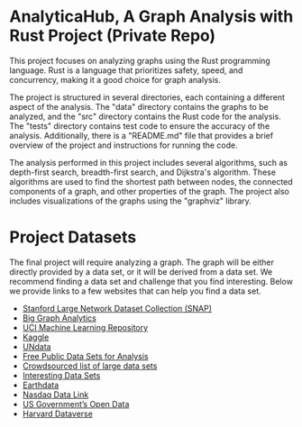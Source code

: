 # AnalyticaHub, A Graph Analysis with Rust Project (Private Repo)

This project focuses on analyzing graphs using the Rust programming language. Rust is a language that prioritizes safety, speed, and concurrency, making it a good choice for graph analysis.

The project is structured in several directories, each containing a different aspect of the analysis. The "data" directory contains the graphs to be analyzed, and the "src" directory contains the Rust code for the analysis. The "tests" directory contains test code to ensure the accuracy of the analysis. Additionally, there is a "README.md" file that provides a brief overview of the project and instructions for running the code.

The analysis performed in this project includes several algorithms, such as depth-first search, breadth-first search, and Dijkstra's algorithm. These algorithms are used to find the shortest path between nodes, the connected components of a graph, and other properties of the graph. The project also includes visualizations of the graphs using the "graphviz" library.


# Project Datasets 

The final project will require analyzing a graph. The graph will be either directly provided by a data set, or it will be derived from a data set. We recommend finding a data set and challenge that you find interesting. Below we provide links to a few websites that can help you find a data set.

- [Stanford Large Network Dataset Collection (SNAP)](https://snap.stanford.edu/data/)
- [Big Graph Analytics](https://lgylym.github.io/big-graph/dataset.html)
- [UCI Machine Learning Repository](https://archive.ics.uci.edu/ml/datasets.php)
- [Kaggle](https://www.kaggle.com/datasets)
- [UNdata](https://data.un.org/)
- [Free Public Data Sets for Analysis](https://www.tableau.com/learn/articles/free-public-data-sets)
- [Crowdsourced list of large data sets](https://www.quora.com/Where-can-I-find-large-datasets-open-to-the-public?share=1)
- [Interesting Data Sets](https://piktochart.com/blog/100-data-sets/)
- [Earthdata](https://search.earthdata.nasa.gov/search)
- [Nasdaq Data Link](https://data.nasdaq.com/search?filters=%5B%22Free%22%5D)
- [US Government’s Open Data](https://www.data.gov)
- [Harvard Dataverse](https://dataverse.harvard.edu)
